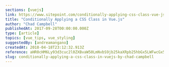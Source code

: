 ```yaml
---
sections: [vuejs]
link: https://www.sitepoint.com/conditionally-applying-css-class-vue-js/
title: "Conditionally Applying a CSS Class in Vue.js"
author: "Chad Campbell"
publishedAt: 2017-09-28T00:00:00.000Z
type: [article]
topics: [vue_tips, vue_styling]
suggestedBy: [andreamangano]
createdAt: 2018-04-18T23:12:32.913Z
reference: aHR0cHM6Ly93d3cuc2l0ZXBvaW50LmNvbS9jb25kaXRpb25hbGx5LWFwcGx5aW5nLWNzcy1jbGFzcy12dWUtanMv
slug: conditionally-applying-a-css-class-in-vuejs-by-chad-campbell
---
```

